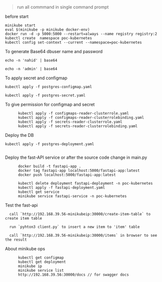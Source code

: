 
> run all commmand in single command prompt


before start

```
minikube start
eval $(minikube -p minikube docker-env)
docker run -d -p 5000:5000 --restart=always --name registry registry:2
kubectl create  namespace poc-kubernetes
kubectl config set-context --current --namespace=poc-kubernetes

```


To generate Base64 dbuser name and password

`echo -n 'nahid' | base64`

`echo -n 'admin' | base64`

To apply secret and configmap 

`kubectl apply -f postgres-configmap.yaml`

`kubectl apply -f postgres-secret.yaml`

To give permission for configmap and secret 

```
      kubectl apply -f configmaps-reader-clusterrole.yaml
      kubectl apply -f configmaps-reader-clusterrolebinding.yaml
      kubectl apply -f secrets-reader-clusterrole.yaml
      kubectl apply -f secrets-reader-clusterrolebinding.yaml
```


Deploy the DB 

```
kubectl apply -f postgres-deployment.yaml


```

Deploy the fast-API service or after the source code change in main.py

```
      docker build -t fastapi-app .
      docker tag fastapi-app localhost:5000/fastapi-app:latest
      docker push localhost:5000/fastapi-app:latest

      kubectl delete deployment fastapi-deployment -n poc-kubernetes
      kubectl apply -f fastapi-deployment.yaml 
      kubectl get service
      minikube service fastapi-service -n poc-kubernetes

```

Test the fast-api

      call `http://192.168.39.56-minikubeip:30000/create-item-table` to create item table

      run `pyhton3 client.py` to insert a new item to 'item' table

      call `http://192.168.39.56-minikubeip:30000/items` in browser to see the result 

About minikube ops

```
      kubectl get configmap
      kubectl get deployment
      minikube ip
      minikube service list
      http://192.168.39.56:30000/docs // for swagger docs

```
